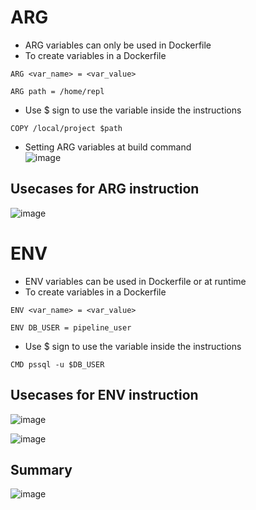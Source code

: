 # ARG
- ARG variables can only be used in Dockerfile
- To create variables in a Dockerfile
```
ARG <var_name> = <var_value>
```
```
ARG path = /home/repl
```
- Use $ sign to use the variable inside the instructions
```
COPY /local/project $path
```
- Setting ARG variables at build command  
![image](https://user-images.githubusercontent.com/117569148/223179964-8705d282-2322-49f8-bcc4-f7bcb8341471.png)

## Usecases for ARG instruction
![image](https://user-images.githubusercontent.com/117569148/223179328-da27206c-8553-4fb1-b087-0cbecafaf754.png)

# ENV
- ENV variables can be used in Dockerfile or at runtime
- To create variables in a Dockerfile
```
ENV <var_name> = <var_value>
```
```
ENV DB_USER = pipeline_user
```
- Use $ sign to use the variable inside the instructions
```
CMD pssql -u $DB_USER
```

## Usecases for ENV instruction
![image](https://user-images.githubusercontent.com/117569148/223181292-9c4f67f3-73cb-4273-bddc-99164a1a301b.png)

![image](https://user-images.githubusercontent.com/117569148/223181696-398e27b2-4b28-467e-a49b-a5019b08692a.png)

## Summary
![image](https://user-images.githubusercontent.com/117569148/223171195-dae8cd98-97b6-4d1e-be83-cc5b1ba9339a.png)
